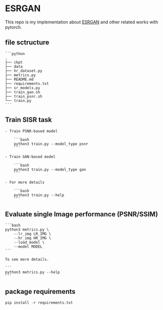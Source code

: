 # ESRGAN

This repo is my implementation about [ESRGAN](https://github.com/xinntao/ESRGAN) and other related works with pytorch.

##  file sctructure

    ```python
    .
    ├── ckpt
    ├── data
    ├── hr_dataset.py
    ├── metrics.py
    ├── README.md
    ├── requirements.txt
    ├── sr_models.py
    ├── train_gan.sh
    ├── train_psnr.sh
    └── train.py
    ```

## Train SISR task
    - Train PSNR-based model

        ```bash
        python3 train.py --model_type psnr
        ```

    - Train GAN-based model

        ```bash
        python3 train.py --model_type gan
        ```

    - For more details

        ```bash
        python3 train.py --help
        ```

## Evaluate single Image performance (PSNR/SSIM)

    ```bash
    python3 metrics.py \
        --lr_img LR_IMG \
        --hr_img HR_IMG \
        --load_model \
        --model MODEL
    ```

    To see more details.

    ```
    python3 metrics.py --help
    ```

## package requirements

   ```python
   pip install -r requirements.txt
   ```
